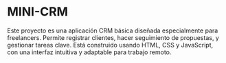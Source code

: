 # MINI-CRM
Este proyecto es una aplicación CRM básica diseñada especialmente para freelancers. Permite registrar clientes, hacer seguimiento de propuestas, y gestionar tareas clave. Está construido usando HTML, CSS y JavaScript, con una interfaz intuitiva y adaptable para trabajo remoto.
